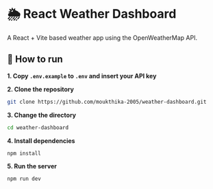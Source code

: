# 🌦️ React Weather Dashboard

A React + Vite based weather app using the OpenWeatherMap API.

## 🔧 How to run

**1. Copy `.env.example` to `.env` and insert your API key**

**2. Clone the repository**
```bash
git clone https://github.com/moukthika-2005/weather-dashboard.git
```
**3. Change the directory**
```bash
cd weather-dashboard
```
**4. Install dependencies**
```bash
npm install
```
**5. Run the server**
```bash
npm run dev
